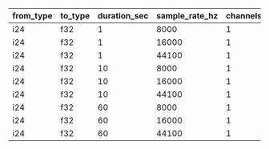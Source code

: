 | from_type   | to_type   |   duration_sec |   sample_rate_hz |   channels |   min_time_ns |   median_time_ns |   max_time_ns | time_unit   |
|-------------|-----------|----------------|------------------|------------|---------------|------------------|---------------|-------------|
| i24         | f32       |              1 |             8000 |          1 |       0.19026 |          0.19048 |       0.19068 | ps          |
| i24         | f32       |              1 |            16000 |          1 |       0.18973 |          0.18991 |       0.19007 | ps          |
| i24         | f32       |              1 |            44100 |          1 |       0.18979 |          0.19007 |       0.19036 | ps          |
| i24         | f32       |             10 |             8000 |          1 |       0.18978 |          0.18996 |       0.19013 | ps          |
| i24         | f32       |             10 |            16000 |          1 |       0.19024 |          0.19044 |       0.19062 | ps          |
| i24         | f32       |             10 |            44100 |          1 |       0.1904  |          0.1905  |       0.19058 | ps          |
| i24         | f32       |             60 |             8000 |          1 |       0.18882 |          0.18911 |       0.18942 | ps          |
| i24         | f32       |             60 |            16000 |          1 |       0.18962 |          0.18979 |       0.18997 | ps          |
| i24         | f32       |             60 |            44100 |          1 |       0.19027 |          0.19049 |       0.19072 | ps          |